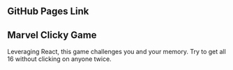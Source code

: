 ## GitHub Pages Link


## Marvel Clicky Game
Leveraging React, this game challenges you and your memory. Try to get all 16 without clicking on anyone twice.
